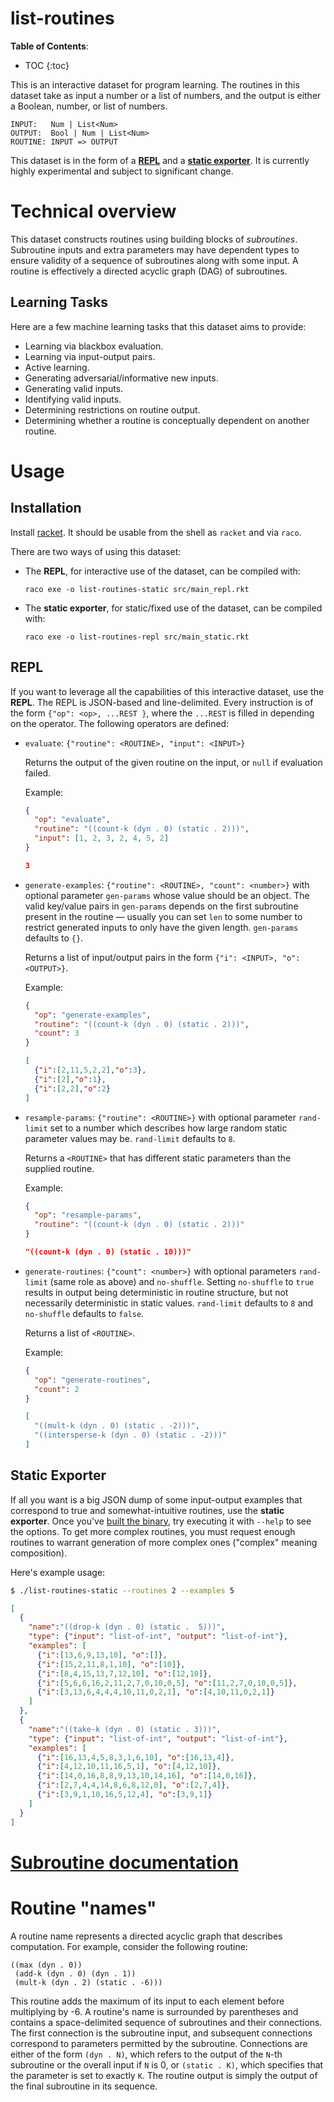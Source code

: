# list-routines

**Table of Contents**:
* TOC
{:toc}

This is an interactive dataset for program learning. The routines in this
dataset take as input a number or a list of numbers, and the output is
either a Boolean, number, or list of numbers.

```
INPUT:   Num | List<Num>
OUTPUT:  Bool | Num | List<Num>
ROUTINE: INPUT => OUTPUT
```

This dataset is in the form of a [**REPL**](#repl) and a [**static
exporter**](#static-exporter). It is currently highly experimental and
subject to significant change.

# Technical overview

This dataset constructs routines using building blocks of _subroutines_.
Subroutine inputs and extra parameters may have dependent types to ensure
validity of a sequence of subroutines along with some input. A routine is
effectively a directed acyclic graph (DAG) of subroutines.

## Learning Tasks

Here are a few machine learning tasks that this dataset aims to provide:
- Learning via blackbox evaluation.
- Learning via input-output pairs.
- Active learning.
- Generating adversarial/informative new inputs.
- Generating valid inputs.
- Identifying valid inputs.
- Determining restrictions on routine output.
- Determining whether a routine is conceptually dependent on another routine.

# Usage

## Installation

Install [racket](http://racket-lang.org). It should be usable from the
shell as `racket` and via `raco`.

There are two ways of using this dataset:
- The **REPL**, for interactive use of the dataset, can be compiled with:

  `raco exe -o list-routines-static src/main_repl.rkt`
- The **static exporter**, for static/fixed use of the dataset, can be
  compiled with:

  `raco exe -o list-routines-repl src/main_static.rkt`

## REPL

If you want to leverage all the capabilities of this interactive dataset,
use the **REPL**. The REPL is JSON-based and line-delimited. Every
instruction is of the form `{"op": <op>, ...REST }`, where the `...REST` is
filled in depending on the operator. The following operators are defined:
- `evaluate`: `{"routine": <ROUTINE>, "input": <INPUT>}`

  Returns the output of the given routine on the input, or `null` if
  evaluation failed.

  Example:

  ```json
  {
    "op": "evaluate", 
    "routine": "((count-k (dyn . 0) (static . 2)))",
    "input": [1, 2, 3, 2, 4, 5, 2]
  }

  3
  ```
- `generate-examples`: `{"routine": <ROUTINE>, "count": <number>}` with
  optional parameter `gen-params` whose value should be an object. The
  valid key/value pairs in `gen-params` depends on the first subroutine
  present in the routine — usually you can set `len` to some number to
  restrict generated inputs to only have the given length. `gen-params`
  defaults to `{}`.

  Returns a list of input/output pairs in the form
  `{"i": <INPUT>, "o": <OUTPUT>}`.

  Example:

  ```json
  {
    "op": "generate-examples", 
    "routine": "((count-k (dyn . 0) (static . 2)))",
    "count": 3
  }

  [
    {"i":[2,11,5,2,2],"o":3},
    {"i":[2],"o":1},
    {"i":[2,2],"o":2}
  ]
  ```
- `resample-params`: `{"routine": <ROUTINE>}` with optional parameter
  `rand-limit` set to a number which describes how large random static
  parameter values may be. `rand-limit` defaults to `8`.

  Returns a `<ROUTINE>` that has different static parameters than the
  supplied routine.

  Example:

  ```json
  {
    "op": "resample-params",
    "routine": "((count-k (dyn . 0) (static . 2)))"
  }

  "((count-k (dyn . 0) (static . 10)))"
  ```
- `generate-routines`: `{"count": <number>}` with optional parameters
  `rand-limit` (same role as above) and `no-shuffle`. Setting `no-shuffle`
  to `true` results in output being deterministic in routine structure, but
  not necessarily deterministic in static values. `rand-limit` defaults to
  `8` and `no-shuffle` defaults to `false`.

  Returns a list of `<ROUTINE>`.

  Example:

  ```json
  {
    "op": "generate-routines",
    "count": 2
  }

  [
    "((mult-k (dyn . 0) (static . -2)))",
    "((intersperse-k (dyn . 0) (static . -2)))"
  ]
  ```

## Static Exporter

If all you want is a big JSON dump of some input-output examples that
correspond to true and somewhat-intuitive routines, use the **static
exporter**. Once you've [built the binary](#installation), try executing it
with `--help` to see the options. To get more complex routines, you must
request enough routines to warrant generation of more complex ones
("complex" meaning composition).

Here's example usage:

```sh
$ ./list-routines-static --routines 2 --examples 5
```

```json
[
  {
    "name":"((drop-k (dyn . 0) (static .  5)))",
    "type": {"input": "list-of-int", "output": "list-of-int"},
    "examples": [
      {"i":[13,6,9,13,10], "o":[]},
      {"i":[15,2,11,8,1,10], "o":[10]},
      {"i":[8,4,15,13,7,12,10], "o":[12,10]},
      {"i":[5,6,6,16,2,11,2,7,0,10,0,5], "o":[11,2,7,0,10,0,5]},
      {"i":[3,13,6,4,4,4,10,11,0,2,1], "o":[4,10,11,0,2,1]}
    ]
  },
  {
    "name":"((take-k (dyn . 0) (static . 3)))",
    "type": {"input": "list-of-int", "output": "list-of-int"},
    "examples": [
      {"i":[16,13,4,5,8,3,1,6,10], "o":[16,13,4]},
      {"i":[4,12,10,11,16,5,1], "o":[4,12,10]},
      {"i":[14,0,16,8,8,9,13,10,14,16], "o":[14,0,16]},
      {"i":[2,7,4,4,14,8,6,8,12,0], "o":[2,7,4]},
      {"i":[3,9,1,10,16,5,12,4], "o":[3,9,1]}
    ]
  }
]
```

# [Subroutine documentation](subroutines)

# Routine "names"

A routine name represents a directed acyclic graph that describes
computation. For example, consider the following routine:

```
((max (dyn . 0))
 (add-k (dyn . 0) (dyn . 1))
 (mult-k (dyn . 2) (static . -6)))
```

This routine adds the maximum of its input to each element before
multiplying by -6. A routine's name is surrounded by parentheses and
contains a space-delimited sequence of subroutines and their connections.
The first connection is the subroutine input, and subsequent connections
correspond to parameters permitted by the subroutine. Connections are either
of the form `(dyn . N)`, which refers to the output of the `N`-th subroutine
or the overall input if `N` is 0, or `(static . K)`, which specifies that
the parameter is set to exactly `K`. The routine output is simply the output
of the final subroutine in its sequence.
